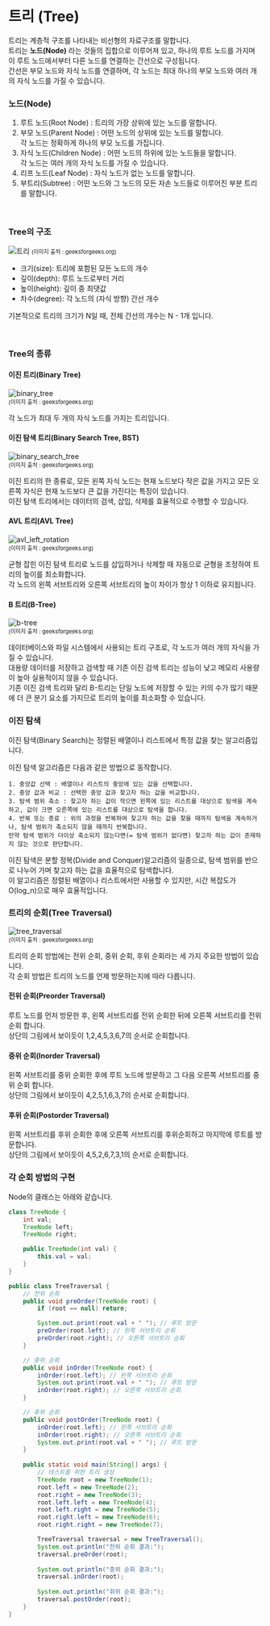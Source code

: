 # 트리 (Tree)

트리는 계층적 구조를 나타내는 비선형의 자료구조를 말합니다.  
트리는 **노드(Node)** 라는 것들의 집합으로 이루어져 있고, 하나의 루트 노드를 가지며 이 루트 노드에서부터 다른 노드를 연결하는 간선으로 구성됩니다.  
간선은 부모 노드와 자식 노드를 연결하며, 각 노드는 최대 하나의 부모 노드와 여러 개의 자식 노드를 가질 수 있습니다.  

### 노드(Node)
1. 루트 노드(Root Node) : 트리의 가장 상위에 있는 노드를 말합니다.  
2. 부모 노드(Parent Node) : 어떤 노드의 상위에 있는 노드를 말합니다.  
각 노드는 정확하게 하나의 부모 노드를 가집니다.  
3. 자식 노드(Children Node) : 어떤 노드의 하위에 있는 노드들을 말합니다.  
각 노드는 여러 개의 자식 노드를 가질 수 있습니다.  
4. 리프 노드(Leaf Node) : 자식 노드가 없는 노드를 말합니다.  
5. 부트리(Subtree) : 어떤 노드와 그 노드의 모든 자손 노드들로 이루어진 부분 트리를 말합니다.  
  
<br>

### Tree의 구조
![트리](이미지/tree.png)
<span style='font-size:11px'>(이미지 출처 : geeksforgeeks.org)</span>   

- 크기(size): 트리에 포함된 모든 노드의 개수
- 깊이(depth): 루트 노드로부터 거리
- 높이(height): 깊이 중 최댓값
- 차수(degree): 각 노드의 (자식 방향) 간선 개수  
  
기본적으로 트리의 크기가 N일 때, 전체 간선의 개수는 N - 1개 입니다.  

<br>

### Tree의 종류
#### 이진 트리(Binary Tree)
![binary_tree](이미지/binary_tree.png)  
<span style='font-size:11px'>(이미지 출처 : geeksforgeeks.org)</span>   

각 노드가 최대 두 개의 자식 노드를 가지는 트리입니다.  

#### 이진 탐색 트리(Binary Search Tree, BST)
![binary_search_tree](이미지/binary_search_tree.png)  
<span style='font-size:11px'>(이미지 출처 : geeksforgeeks.org)</span>   

이진 트리의 한 종류로, 모든 왼쪽 자식 노드는 현재 노드보다 작은 값을 가지고 모든 오른쪽 자식은 현재 노드보다 큰 값을 가진다는 특징이 있습니다.  
이진 탐색 트리에서는 데이터의 검색, 삽입, 삭제를 효율적으로 수행할 수 있습니다.  

#### AVL 트리(AVL Tree)
![avl_left_rotation](이미지/avl_left_rotation.png)  
<span style='font-size:11px'>(이미지 출처 : geeksforgeeks.org)</span>   

균형 잡힌 이진 탐색 트리로 노드를 삽입하거나 삭제할 때 자동으로 균형을 조정하여 트리의 높이를 최소화합니다.  
각 노드의 왼쪽 서브트리와 오른쪽 서브트리의 높이 차이가 항상 1 이하로 유지됩니다.  

#### B 트리(B-Tree)
![b-tree](이미지/b-tree.png)  
<span style='font-size:11px'>(이미지 출처 : geeksforgeeks.org)</span>   

데이터베이스와 파일 시스템에서 사용되는 트리 구조로, 각 노드가 여러 개의 자식을 가질 수 있습니다.  
대용량 데이터를 저장하고 검색할 때 기존 이진 검색 트리는 성능이 낮고 메모리 사용량이 높아 실용적이지 않을 수 있습니다.  
기존 이진 검색 트리와 달리 B-트리는 단일 노드에 저장할 수 있는 키의 수가 많기 때문에 더 큰 분기 요소를 가지므로 트리의 높이를 최소화할 수 있습니다.

### 이진 탐색
이진 탐색(Binary Search)는 정렬된 배열이나 리스트에서 특정 값을 찾는 알고리즘입니다.  

이진 탐색 알고리즘은 다음과 같은 방법으로 동작합니다.  
```
1. 중앙값 선택 : 배열이나 리스트의 중앙에 있는 값을 선택합니다.
2. 중앙 값과 비교 : 선택한 중앙 값과 찾고자 하는 값을 비교합니다.
3. 탐색 범위 축소 : 찾고자 하는 값이 작으면 왼쪽에 있는 리스트를 대상으로 탐색을 계속하고, 값이 크면 오른쪽에 있는 리스트를 대상으로 탐색을 합니다.
4. 반복 또는 종료 : 위의 과정을 반복하여 찾고자 하는 값을 찾을 때까지 탐색을 계속하거나, 탐색 범위가 축소되지 않을 때까지 반복합니다.
만약 탐색 범위가 더이상 축소되지 않는다면(= 탐색 범위가 없다면) 찾고자 하는 값이 존재하지 않는 것으로 판단합니다.
```  
이진 탐색은 분할 정복(Divide and Conquer)알고리즘의 일종으로, 탐색 범위를 반으로 나누어 가며 찾고자 하는 값을 효율적으로 탐색합니다.  
이 알고리즘은 정렬된 배열이나 리스트에서만 사용할 수 있지만, 시간 복잡도가 O(log_n)으로 매우 효율적입니다.  

### 트리의 순회(Tree Traversal)
![tree_traversal](이미지/tree_traversal.png)  
<span style='font-size:11px'>(이미지 출처 : geeksforgeeks.org)</span>   

트리의 순회 방법에는 전위 순회, 중위 순회, 후위 순회라는 세 가지 주요한 방법이 있습니다.  
각 순회 방법은 트리의 노드를 언제 방문하는지에 따라 다릅니다.
#### 전위 순회(Preorder Traversal)
루트 노드를 먼저 방문한 후, 왼쪽 서브트리를 전위 순회한 뒤에 오른쪽 서브트리를 전위 순회 합니다.  
상단의 그림에서 보이듯이 1,2,4,5,3,6,7의 순서로 순회합니다.

#### 중위 순회(Inorder Traversal)
왼쪽 서브트리를 중위 순회한 후에 루트 노드에 방문하고 그 다음 오른쪽 서브트리를 중위 순회 합니다.  
상단의 그림에서 보이듯이 4,2,5,1,6,3,7의 순서로 순회합니다.  

#### 후위 순회(Postorder Traversal)  
왼쪽 서브트리를 후위 순회한 후에 오른쪽 서브트리를 후위순회하고 마지막에 루트를 방문합니다.  
상단의 그림에서 보이듯이 4,5,2,6,7,3,1의 순서로 순회합니다.

### 각 순회 방법의 구현
Node의 클래스는 아래와 같습니다.
```java
class TreeNode {
    int val;
    TreeNode left;
    TreeNode right;

    public TreeNode(int val) {
        this.val = val;
    }
}

public class TreeTraversal {
    // 전위 순회
    public void preOrder(TreeNode root) {
        if (root == null) return;

        System.out.print(root.val + " "); // 루트 방문
        preOrder(root.left); // 왼쪽 서브트리 순회
        preOrder(root.right); // 오른쪽 서브트리 순회
    }

    // 중위 순회
    public void inOrder(TreeNode root) {
        inOrder(root.left); // 왼쪽 서브트리 순회
        System.out.print(root.val + " "); // 루트 방문
        inOrder(root.right); // 오른쪽 서브트리 순회
    }

    // 후위 순회
    public void postOrder(TreeNode root) {
        inOrder(root.left); // 왼쪽 서브트리 순회
        inOrder(root.right); // 오른쪽 서브트리 순회
        System.out.print(root.val + " "); // 루트 방문
    }
    
    public static void main(String[] args) {
        // 테스트를 위한 트리 생성
        TreeNode root = new TreeNode(1);
        root.left = new TreeNode(2);
        root.right = new TreeNode(3);
        root.left.left = new TreeNode(4);
        root.left.right = new TreeNode(5);
        root.right.left = new TreeNode(6);
        root.right.right = new TreeNode(7);

        TreeTraversal traversal = new TreeTraversal();
        System.out.println("전위 순회 결과:");
        traversal.preOrder(root);
        
        System.out.println("중위 순회 결과:");
        traversal.inOrder(root);
        
        System.out.println("휘위 순회 결과:");
        traversal.postOrder(root);
    }
}
```
